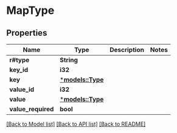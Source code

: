 # MapType

## Properties
Name | Type | Description | Notes
------------ | ------------- | ------------- | -------------
**r#type** | **String** |  | 
**key_id** | **i32** |  | 
**key** | [***models::Type**](Type.md) |  | 
**value_id** | **i32** |  | 
**value** | [***models::Type**](Type.md) |  | 
**value_required** | **bool** |  | 

[[Back to Model list]](../README.md#documentation-for-models) [[Back to API list]](../README.md#documentation-for-api-endpoints) [[Back to README]](../README.md)


